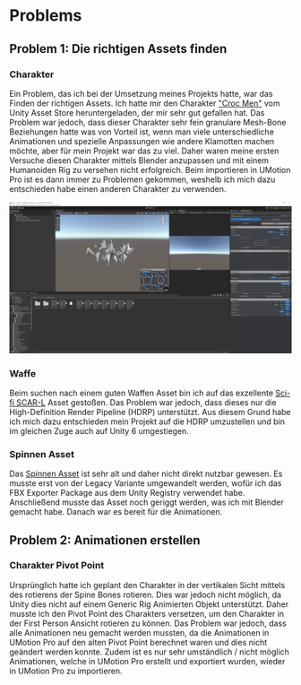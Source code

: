 # Problems

## Problem 1: Die richtigen Assets finden

### Charakter
Ein Problem, das ich bei der Umsetzung meines Projekts hatte, war das Finden der richtigen Assets.
Ich hatte mir den Charakter ["Croc Men"](https://assetstore.unity.com/packages/3d/characters/humanoids/fantasy/croc-men-186131) vom Unity Asset Store heruntergeladen, der mir sehr gut gefallen hat. Das Problem war jedoch, dass dieser Charakter sehr fein granulare Mesh-Bone Beziehungen hatte was von Vorteil ist, wenn man viele unterschiedliche Animationen und spezielle Anpassungen wie andere Klamotten machen möchte, aber für mein Projekt war das zu viel. Daher waren meine ersten Versuche diesen Charakter mittels Blender anzupassen und mit einem Humanoiden Rig zu versehen nicht erfolgreich. Beim importieren in UMotion Pro ist es dann immer zu Problemen gekommen, weshelb ich mich dazu entschieden habe einen anderen Charakter zu verwenden.

![Broken Croc Men](./images/broken_croc_men.png)

### Waffe
Beim suchen nach einem guten Waffen Asset bin ich auf das exzellente [Sci-fi SCAR-L](https://assetstore.unity.com/packages/3d/props/weapons/fps-assault-rifle-sci-fi-weapon-edition-235010) Asset gestoßen. Das Problem war jedoch, dass dieses nur die High-Definition Render Pipeline (HDRP) unterstützt.
Aus diesem Grund habe ich mich dazu entschieden mein Projekt auf die HDRP umzustellen und bin im gleichen Zuge auch auf Unity 6 umgestiegen.

### Spinnen Asset

Das [Spinnen Asset](https://assetstore.unity.com/packages/3d/characters/animals/insects/spider-green-11869) ist sehr alt und daher nicht direkt nutzbar gewesen. Es musste erst von der Legacy Variante umgewandelt werden, wofür ich das FBX Exporter Package aus dem Unity Registry verwendet habe. Anschließend musste das Asset noch geriggt werden, was ich mit Blender gemacht habe. Danach war es bereit für die Animationen.

## Problem 2: Animationen erstellen

### Charakter Pivot Point
Ursprünglich hatte ich geplant den Charakter in der vertikalen Sicht mittels des rotierens der Spine Bones rotieren. Dies war jedoch nicht möglich, da Unity dies nicht auf einem Generic Rig Animierten Objekt unterstützt. Daher musste ich den Pivot Point des Charakters versetzen, um den Charakter in der First Person Ansicht rotieren zu können. Das Problem war jedoch, dass alle Animationen neu gemacht werden mussten, da die Animationen in UMotion Pro auf den alten Pivot Point berechnet waren und dies nicht geändert werden konnte. Zudem ist es nur sehr umständlich / nicht möglich Animationen, welche in UMotion Pro erstellt und exportiert wurden, wieder in UMotion Pro zu importieren.
